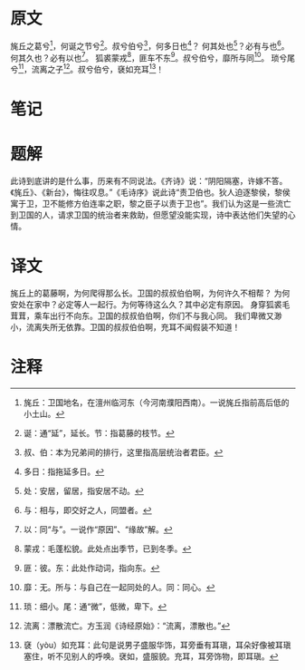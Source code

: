 # 原文
旄丘之葛兮[^1]，何诞之节兮[^2]。叔兮伯兮[^3]，何多日也[^4]？
何其处也[^5]？必有与也[^6]。何其久也？必有以也[^7]。
狐裘蒙戎[^8]，匪车不东[^9]。叔兮伯兮，靡所与同[^10]。
琐兮尾兮[^11]，流离之子[^12]。叔兮伯兮，褎如充耳[^13]！
# 笔记

# 题解
此诗到底讲的是什么事，历来有不同说法。《齐诗》说：“阴阳隔塞，许嫁不答。《旄丘》、《新台》，悔往叹息。”《毛诗序》说此诗“责卫伯也。狄人迫逐黎侯，黎侯寓于卫，卫不能修方伯连率之职，黎之臣子以责于卫也”。我们认为这是一些流亡到卫国的人，请求卫国的统治者来救助，但愿望没能实现，诗中表达他们失望的心情。
# 译文
旄丘上的葛藤啊，为何爬得那么长。卫国的叔叔伯伯啊，为何许久不相帮？
为何安处在家中？必定等人一起行。为何等待这么久？其中必定有原因。
身穿狐裘毛茸茸，乘车出行不向东。卫国的叔叔伯伯啊，你们不与我心同。
我们卑微又渺小，流离失所无依靠。卫国的叔叔伯伯啊，充耳不闻假装不知道！
# 注释

[^1]: 旄丘：卫国地名，在澶州临河东（今河南濮阳西南）。一说旄丘指前高后低的小土山。
[^2]: 诞：通“延”，延长。节：指葛藤的枝节。
[^3]: 叔、伯：本为兄弟间的排行，这里指高层统治者君臣。
[^4]: 多日：指拖延多日。
[^5]: 处：安居，留居，指安居不动。
[^6]: 与：相与，即交好之人，同盟者。
[^7]: 以：同“与”。一说作“原因”、“缘故”解。
[^8]: 蒙戎：毛蓬松貌。此处点出季节，已到冬季。
[^9]: 匪：彼。东：此处作动词，指向东。
[^10]: 靡：无。所与：与自己在一起同处的人。同：同心。
[^11]: 琐：细小。尾：通“微”，低微，卑下。
[^12]: 流离：漂散流亡。方玉润《诗经原始》：“流离，漂散也。”
[^13]: 褎（yòu）如充耳：此句是说男子盛服华饰，耳旁垂有耳瑱，耳朵好像被耳瑱塞住，听不见别人的呼唤。裦如，盛服貌。充耳，耳旁饰物，即耳瑱。